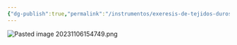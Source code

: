 ```yaml
---
{"dg-publish":true,"permalink":"/instrumentos/exeresis-de-tejidos-duros/cinceles-y-martillo/"}
---
```


![Pasted image 20231106154749.png](/img/user/Sem-1/Cirugia%20Bucal%20I/Medias/Pasted%20image%2020231106154749.png)